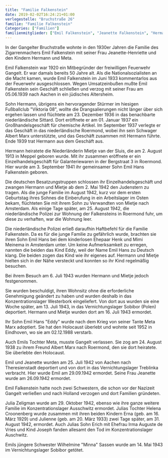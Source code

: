 ```yaml
---
title: "Familie Falkenstein"
date: 2019-02-02T16:24:21+01:00
verlegestelle: "Bruchstraße 26"
familie: "Familie Falkenstein"
Categories: ["Familien"]
familienmitglieder: ["Emil Falkenstein", "Jeanette Falkenstein", "Hermann Falkenstein", "Meta Falkenstein", "Julia Falkenstein", "Minna Falkenstein"]
---
```


In der Gangelter Bruchstraße wohnte in den 1930er Jahren die Familie des Zigarrenmachers Emil Falkenstein mit seiner Frau Jeanette-Henriette und den Kindern Hermann und Meta.

Emil Falkenstein war 1920 ein Mitbegründer der freiwilligen Feuerwehr Gangelt.
Er war damals bereits 50 Jahre alt.
Als die Nationalsozialisten an die Macht kamen, wurde Emil Falkenstein im Juni 1933 kommentarlos aus der Feuerwehr ausgeschlossen.
Wegen Umsatzeinbußen mußte Emil Falkenstein sein Geschäft schließen und verzog mit seiner Frau am 05.06.1939 nach Aachen in ein jüdisches Altersheim.

Sohn Hermann, übrigens ein hervoragender Stürmer im hiesigen Fußballclub "Viktoria 08", wollte die Drangsalierungen nicht länger über sich ergehen lassen und flüchtete am 23. Dezember 1936 in das benachbarte niederländische Sittard.
Dort eröffnete er am 01. Januar 1937 ein Großhandelsgeschäft für chemische Artikel.
Im September 1937 verlegte er das Geschäft in das niederländische Roermond, wobei ihn sein Schwager Albert Marx unterstützte, und das Geschäft zusammen mit Hermann führte.
Ende 1939 trat Hermann aus dem Geschäft aus.

Hermann heiratete die Niederländerin Mietje van der Sluis, die am 2. August 1913 in Meppel geboren wurde.
Mit ihr zusammen eröffnete er ein Einzelhandelsgeschäft für Galanteriewaren in der Bergstraat 3 in Roermond.
Hier wurde am 3. September 1941 ihr gemeinsamer Sohn Emil Hans Falkenstein geboren.

Die deutschen Besatzungstruppen schlossen ihr Einzelhandelsgeschäft und zwangen Hermann und Mietje ab dem 2. Mai 1942 den Judenstern zu tragen.
Als die junge Familie im August 1942, kurz vor dem ersten Geburtstag ihres Sohnes die Einberufung in ein Arbeitslager im Osten bekam, flüchteten Sie mit ihrem Sohn zu Verwandten von Mietje nach Amsterdam.
Als einige Tage später, am 25. August 1942, die niederländische Polizei zur Wohnung der Falkensteins in Roermond fuhr, um diese zu verhaften, war die Wohnung leer.

Die niederländische Polizei erließ daraufhin Haftbefehl für die Familie Falkenstein.
Da es für die junge Familie zu gefährlich wurde, brachten sie ihren Sohn Emil Hans bei dem kinderlosen Ehepaar Henk und Mimi Meinema in Amsterdam unter.
Um keine Aufmerksamkeit zu erregen, nannten die beiden das Kind Eddy, weil der Name Emil Hans zu Deutsch klang.
Die beiden zogen das Kind wie ihr eigenes auf.
Hermann und Mietje hielten sich in der Nähe versteckt und konnten so ihr Kind regelmäßig besuchen.

Bei ihrem Besuch am 6. Juli 1943 wurden Hermann und Mietje jedoch festgenommen.

Sie wurden beschuldigt, ihren Wohnsitz ohne die erforderliche Genehmigung geändert zu haben und wurden deshalb in das Konzentrationslager Westerbork eingeliefert.
Von dort aus wurden sie eine Woche später, am 13. Juli 1943, in das Vernichtungslager Sobibor (Polen) deportiert.
Hermann und Mietje wurden dort am 16. Juli 1943 ermordet.

Ihr Sohn Emil Hans "Eddy" wurde nach dem Krieg von seiner Tante Meta Marx adoptiert.
Sie hat den Holocaust überlebt und wohnte seit 1952 in Eindhoven, wo sie am 02.12.1988 verstarb.

Auch Emils Tochter Meta, musste Gangelt verlassen.
Sie zog am 24. August 1938 zu ihrem Freund Albert Marx nach Roermond, den sie dort heiratete.
Sie überlebte den Holocaust.

Emil und Jeanette wurden am 25. Juli 1942 von Aachen nach Theresienstadt deportiert und von dort in das Vernichtungslager Treblinka verbracht.
Hier wurde Emil am 29.09.1942 ermordet. Seine Frau Jeanette wurde am 26.09.1942 ermordet.

Emil Falkenstein hatte noch zwei Schwestern, die schon vor der Nazizeit Gangelt verließen und nach Holland verzogen und dort Familien gründeten.

Julia Zeligman wurde am 29. Oktober 1942, ebenso wie ihre ganze weitere Familie im Konzentrationslager Ausschwitz ermordet.
Julias Tochter Helena Croonenberg wurde zusammen mit ihren beiden Kindern Erna (geb. am 16. März 1929) und Julienne (geb. am 20. März 1933) zwei Tage später, am 31. August 1942, ermordet.
Auch Julias Sohn Erich mit Ehefrau Irma Auguste de Vries und Kind Joseph fanden allesamt den Tod im Konzentrationslager Auschwitz.

Emils jüngere Schwester Wilhelmine "Minna" Sassen wurde am 14. Mai 1943 im Vernichtungslager Sobibor getötet.
